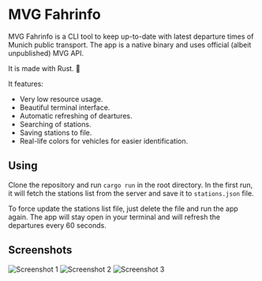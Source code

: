 # MVG Fahrinfo

MVG Fahrinfo is a CLI tool to keep up-to-date with latest departure times of Munich public transport.
The app is a native binary and uses official (albeit unpublished) MVG API.

It is made with Rust. 🦀

It features:

- Very low resource usage.
- Beautiful terminal interface.
- Automatic refreshing of deartures.
- Searching of stations.
- Saving stations to file.
- Real-life colors for vehicles for easier identification.

## Using

Clone the repository and run `cargo run` in the root directory.
In the first run, it will fetch the stations list from the server and save it to `stations.json` file.

To force update the stations list file, just delete the file and run the app again.
The app will stay open in your terminal and will refresh the departures every 60 seconds.

## Screenshots

![Screenshot 1](https://imgur.com/jsHDPsd.png)
![Screenshot 2](https://imgur.com/8hVONcX.png)
![Screenshot 3](https://imgur.com/7d4Xk6Q.png)
